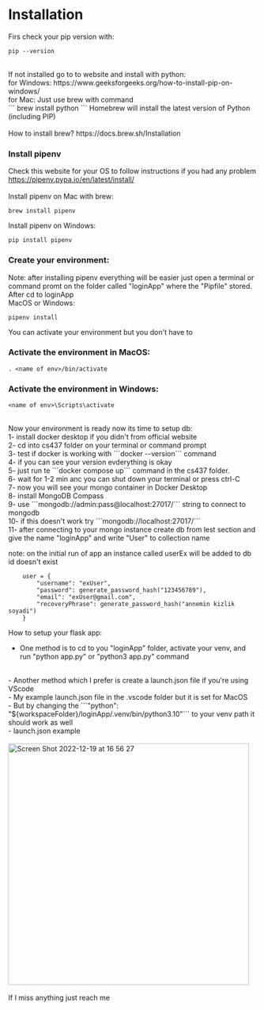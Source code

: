 # Installation <br/>

Firs check your pip version with:<br/>
```
pip --version
```
<br/>
If not installed go to to website and install with python:<br/>
for Windows: https://www.geeksforgeeks.org/how-to-install-pip-on-windows/<br/>
for Mac: Just use brew with command <br/>
```
brew install python
```
Homebrew will install the latest version of Python (including PIP)<br/>

<br/>
How to install brew?  https://docs.brew.sh/Installation
<br/>

### Install pipenv<br/>
Check this website for your OS to follow instructions if you had any problem<br/>
https://pipenv.pypa.io/en/latest/install/ <br/>
<br/>
Install pipenv on Mac with brew:<br/>
```
brew install pipenv
```
Install pipenv on Windows:<br/>
```
pip install pipenv
```
### Create your environment:<br/>
Note: after installing pipenv everything will be easier just open a terminal or command promt on the folder called "loginApp" where the "Pipfile" stored.
<br/>
After cd to loginApp<br/>
MacOS or Windows:<br/>
```
pipenv install
```
You can activate your environment but you don't have to<br/>
### Activate the environment in MacOS:<br/>
```
. <name of env>/bin/activate
```
### Activate the environment in Windows:<br/>
```
<name of env>\Scripts\activate
```
<br/>
Now your environment is ready now its time to setup db:<br/>
1- install docker desktop if you didn't from official website<br/>
2- cd into cs437 folder on your terminal or command prompt<br/>
3- test if docker is working with ```docker --version``` command<br/>
4- if you can see your version evderything is okay<br/>
5- just run te ```docker compose up``` command in the cs437 folder.<br/>
6- wait for 1-2 min anc you can shut down your terminal or press ctrl-C<br/>
7- now you will see your mongo container in Docker Desktop<br/>
8- install MongoDB Compass <br/>
9- use ```mongodb://admin:pass@localhost:27017/``` string to connect to mongodb<br/>
10- if this doesn't work try ```mongodb://localhost:27017/```<br/>
11- after connecting to your mongo instance create db from lest section and give the name "loginApp" and write "User" to collection name<br/>

note: on the initial run of app an instance called userEx will be added to db id doesn't exist<br/>

        user = {
            "username": "exUser",
            "password": generate_password_hash("123456789"),
            "email": "exUser@gmail.com",
            "recoveryPhrase": generate_password_hash("annemin kizlik soyadi")
        }

How to setup your flask app:<br/>
- One method is to cd to you "loginApp" folder, activate your venv, and run "python app.py" or "python3 app.py" command<br/>
<br/>
- Another method which I prefer is create a launch.json file if you're using VScode<br/>
- My example launch.json file in the .vscode folder but it is set for MacOS<br/>
- But by changing the ```"python": "${workspaceFolder}/loginApp/.venv/bin/python3.10"``` to your venv path it should work as well<br/>
- launch.json example<br/><br/>
<img width="487" alt="Screen Shot 2022-12-19 at 16 56 27" src="https://user-images.githubusercontent.com/94080241/208441754-6aa75e98-1a1c-48db-97e7-7b664f688755.png">
<br/><br/>
If I miss anything just reach me
